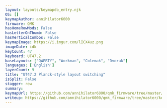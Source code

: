 ```yaml
---
layout: layouts/keymapdb_entry.njk
OS: []
keymapAuthor: annihilator6000
firmware: QMK
hasHomeRowMods: False
hasLetterOnThumb: False
hasVerticalCombos: False
keymapImage: https://i.imgur.com/lICX4uz.png
imageDate: idk
keyCount: 47
keyboard: UT47.2
baseLayouts: ["QWERTY", "Workman", "Colemak", "Dvorak"]
languages: ['English']
layerCount: 9
title: "UT47.2 Planck-style layout switching"
isSplit: False
stagger: row
summary: 
keymapUrl: https://github.com/annihilator6000/qmk_firmware/tree/master/keyboards/ut472/keymaps/annihilator6000
writeup: https://github.com/annihilator6000/qmk_firmware/tree/master/keyboards/ut472/keymaps/annihilator6000/readme.md
---
```


